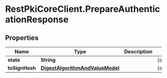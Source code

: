 # RestPkiCoreClient.PrepareAuthenticationResponse

## Properties
Name | Type | Description | Notes
------------ | ------------- | ------------- | -------------
**state** | **String** |  | [optional] 
**toSignHash** | [**DigestAlgorithmAndValueModel**](DigestAlgorithmAndValueModel.md) |  | [optional] 
